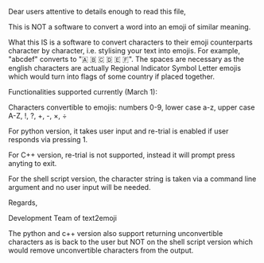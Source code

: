 Dear users attentive to details enough to read this file,

This is NOT a software to convert a word into an emoji of similar meaning. 

What this IS is a software to convert characters to their emoji counterparts character by character, i.e. stylising your text into emojis. For example, "abcdef" converts to "🇦 🇧 🇨 🇩 🇪 🇫". The spaces are necessary as the english characters are actually Regional Indicator Symbol Letter emojis which would turn into flags of some country if placed together.

Functionalities supported currently (March 1):

Characters convertible to emojis: numbers 0-9, lower case a-z, upper case A-Z, !, ?, +, -, ×, ÷

For python version, it takes user input and re-trial is enabled if user responds via pressing 1.

For C++ version, re-trial is not supported, instead it will prompt press anyting to exit.

For the shell script version, the character string is taken via a command line argument and no user input will be needed.

Regards,

Development Team of text2emoji

The python and c++ version also support returning unconvertible characters as is back to the user but NOT on the shell script version which would remove unconvertible characters from the output.
